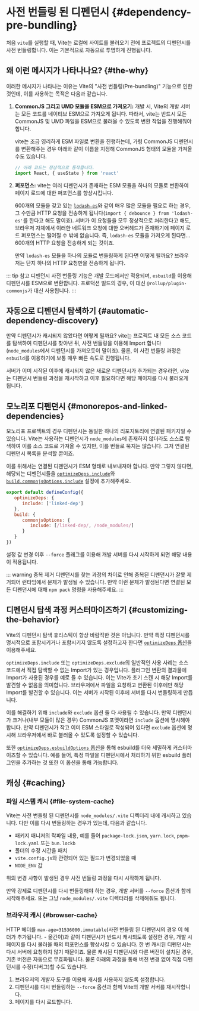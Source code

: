 # 사전 번들링 된 디펜던시 {#dependency-pre-bundling}

처음 `vite`를 실행할 때, Vite는 로컬에 사이트를 불러오기 전에 프로젝트의 디펜던시를 사전 번들링합니다. 이는 기본적으로 자동으로 투명하게 진행됩니다.

## 왜 이런 메시지가 나타나나요? {#the-why}

이러한 메시지가 나타나는 이유는 Vite의 "사전 번들링(Pre-bundling)" 기능으로 인한 것인데, 이를 사용하는 목적은 다음과 같습니다.

1. **CommonJS 그리고 UMD 모듈을 ESM으로 가져오기:** 개발 시, Vite의 개발 서버는 모든 코드를 네이티브 ESM으로 가져오게 됩니다. 따라서, vite는 반드시 모든 CommonJS 및 UMD 파일을 ESM으로 불러올 수 있도록 변환 작업을 진행해줘야 합니다.

   vite는 조금 영리하게 ESM 파일로 변환을 진행하는데, 가령 CommonJS 디펜던시를 변환해주는 경우 아래와 같이 이름을 지정해 CommonJS 형태의 모듈을 가져올 수도 있습니다.

   ```js
   // 아래 코드는 정상적으로 동작합니다.
   import React, { useState } from 'react'
   ```

2. **퍼포먼스:** vite는 여러 디펜던시가 존재하는 ESM 모듈을 하나의 모듈로 변환하여 페이지 로드에 대한 퍼포먼스를 향상시킵니다.

   600개의 모듈을 갖고 있는 [`lodash-es`](https://unpkg.com/browse/lodash-es/)와 같이 매우 많은 모듈을 필요로 하는 경우, 그 수만큼 HTTP 요청을 전송하게 됩니다(`import { debounce } from 'lodash-es'`를 한다고 해도 말이죠). 서버가 이 요청들을 모두 정상적으로 처리한다고 해도, 브라우저 자체에서 이러한 네트워크 요청에 대한 오버헤드가 존재하기에 페이지 로드 퍼포먼스는 떨어질 수 밖에 없습니다. 즉, `lodash-es` 모듈을 가져오게 된다면... 600개의 HTTP 요청을 전송하게 되는 것이죠.

   만약 `lodash-es` 모듈을 하나의 모듈로 번들링하게 된다면 어떻게 될까요? 브라우저는 단지 하나의 HTTP 요청만을 전송하게 됩니다.

::: tip 참고
디펜던시 사전 번들링 기능은 개발 모드에서만 적용되며, `esbuild`를 이용해 디펜던시를 ESM으로 변환합니다. 프로덕션 빌드의 경우, 이 대신 `@rollup/plugin-commonjs`가 대신 사용됩니다.
:::

## 자동으로 디펜던시 탐색하기 {#automatic-dependency-discovery}

만약 디펜던시가 캐시되지 않았다면 어떻게 될까요? vite는 프로젝트 내 모든 소스 코드를 탐색하여 디펜던시를 찾아낸 뒤, 사전 번들링을 이용해 Import 합니다(`node_modules`에서 디펜던시를 가져오듯이 말이죠). 물론, 이 사전 번들링 과정은 `esbuild`를 이용하기에 보통 매우 빠른 속도로 진행됩니다.

서버가 이미 시작된 이후에 캐시되지 않은 새로운 디펜던시가 추가되는 경우라면, vite는 디펜던시 번들링 과정을 재시작하고 이후 필요하다면 해당 페이지를 다시 불러오게 됩니다.

## 모노리포 디펜던시 {#monorepos-and-linked-dependencies}

모노리포 프로젝트의 경우 디펜던시는 동일한 하나의 리포지토리에 연결된 패키지일 수 있습니다. Vite는 사용하는 디펜던시가 `node_modules`에 존재하지 않더라도 스스로 탐색하여 이를 소스 코드로 가져올 수 있지만, 이를 번들로 묶지는 않습니다. 그저 연결된 디펜던시 목록을 분석할 뿐이죠.

이를 위해서는 연결된 디펜던시가 ESM 형태로 내보내져야 합니다. 만약 그렇지 않다면, 해당되는 디펜던시들을 [`optimizeDeps.include`](/config/dep-optimization-options.md#optimizedeps-include)와 [`build.commonjsOptions.include`](/config/build-options.md#build-commonjsoptions) 설정에 추가해주세요.

```js
export default defineConfig({
   optimizeDeps: {
      include: ['linked-dep']
   },
   build: {
      commonjsOptions: {
         include: [/linked-dep/, /node_modules/]
      }
   }
})
```

설정 값 변경 이후 `--force` 플래그를 이용해 개발 서버를 다시 시작하게 되면 해당 내용이 적용됩니다.

::: warning 중복 제거
디펜던시를 찾는 과정의 차이로 인해 중복된 디펜던시가 잘못 제거되어 런타임에서 문제가 발생될 수 있습니다. 만약 이런 문제가 발생된다면 연결된 모든 디펜던시에 대해 `npm pack` 명령을 사용해주세요.
:::

## 디펜던시 탐색 과정 커스터마이즈하기 {#customizing-the-behavior}

Vite의 디펜던시 탐색 휴리스틱이 항상 바람직한 것은 아닙니다. 만약 특정 디펜던시를 명시적으로 포함시키거나 포함시키지 않도록 설정하고자 한다면 [`optimizeDeps` 옵션](/config/dep-optimization-options.md)을 이용해주세요.

`optimizeDeps.include` 또는 `optimizeDeps.exclude`의 일반적인 사용 사례는 소스 코드에서 직접 탐색할 수 없는 Import가 있는 경우입니다. 플러그인 변환의 결과물에 Import가 사용된 경우를 예로 들 수 있습니다. 이는 Vite가 초기 스캔 시 해당 Import를 발견할 수 없음을 의미합니다. 브라우저에서 파일을 요청하고 변환된 이후에만 해당 Import를 발견할 수 있습니다. 이는 서버가 시작된 이후에 서버를 다시 번들링하게 만듭니다.

이를 해결하기 위해 `include`와 `exclude` 옵션 둘 다 사용될 수 있습니다. 만약 디펜던시가 크거나(내부 모듈이 많은 경우) CommonJS 포맷이라면 `include` 옵션에 명시해야 합니다. 만약 디펜던시가 작고 이미 ESM 스타일로 작성되어 있다면 `exclude` 옵션에 명시해 브라우저에서 바로 불러올 수 있도록 설정할 수 있습니다.

또한 [`optimizeDeps.esbuildOptions` 옵션](/config/dep-optimization-options.md#optimizedeps-esbuildoptions)을 통해 esbuild를 더욱 세밀하게 커스터마이즈할 수 있습니다. 예를 들어, 특정 파일을 디펜던시에서 처리하기 위한 esbuild 플러그인을 추가하는 것 또한 이 옵션을 통해 가능합니다.

## 캐싱 {#caching}

### 파일 시스템 캐시 {#file-system-cache}

Vite는 사전 번들링 된 디펜던시를 `node_modules/.vite` 디렉터리 내에 캐시하고 있습니다. 다만 이를 다시 번들링하는 경우가 있는데, 다음과 같습니다.

- 패키지 매니저의 락파일 내용, 예를 들어 `package-lock.json`, `yarn.lock`, `pnpm-lock.yaml` 또는 `bun.lockb`
- 폴더의 수정 시간을 패치
- `vite.config.js`와 관련되어 있는 필드가 변경되었을 때
- `NODE_ENV` 값

위의 변경 사항이 발생된 경우 사전 번들링 과정을 다시 시작하게 됩니다.

만약 강제로 디펜던시를 다시 번들링해야 하는 경우, 개발 서버를 `--force` 옵션과 함께 시작해주세요. 또는 그냥 `node_modules/.vite` 디렉터리를 삭제해줘도 됩니다.

### 브라우저 캐시 {#browser-cache}

HTTP 헤더를 `max-age=31536000,immutable`(사전 번들링 된 디펜던시의 경우 이 헤더가 추가됩니다. - 옮긴이)과 같이 디펜던시가 반드시 캐시되도록 설정한 경우, 개발 시 페이지를 다시 불러올 때의 퍼포먼스를 향상시킬 수 있습니다. 한 번 캐시된 디펜던시는 다시 서버에 요청하지 않기 때문이죠. 물론 캐시된 디펜던시와 다른 버전이 설치된 경우, 기존 버전은 자동으로 무효화됩니다. 물론 아래의 과정을 통해 버전 변경 없이 직접 디펜던시를 수정(디버그)할 수도 있습니다.

1. 브라우저의 개발자 도구를 이용해 캐시를 사용하지 않도록 설정합니다.
2. 디펜던시를 다시 번들링하는 `--force` 옵션과 함께 Vite의 개발 서버를 재시작합니다.
3. 페이지를 다시 로드합니다.
